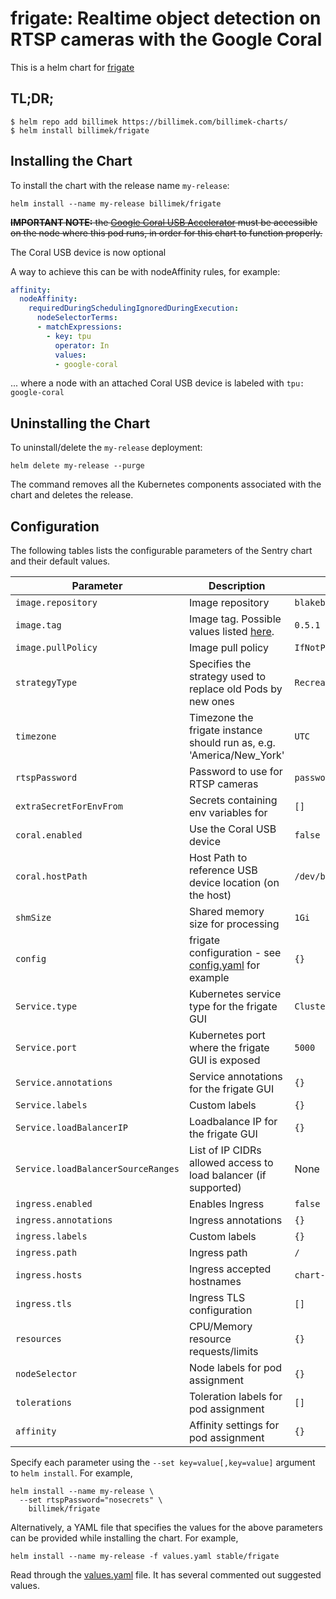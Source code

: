 # frigate: Realtime object detection on RTSP cameras with the Google Coral

This is a helm chart for [frigate](https://github.com/blakeblackshear/frigate)

## TL;DR;

```shell
$ helm repo add billimek https://billimek.com/billimek-charts/
$ helm install billimek/frigate
```

## Installing the Chart

To install the chart with the release name `my-release`:

```console
helm install --name my-release billimek/frigate
```

~~**IMPORTANT NOTE:** the [Google Coral USB Accelerator](https://coral.withgoogle.com/products/accelerator/) must be accessible on the node where this pod runs, in order for this chart to function properly.~~

The Coral USB device is now optional

A way to achieve this can be with nodeAffinity rules, for example:

```yaml
affinity:
  nodeAffinity:
    requiredDuringSchedulingIgnoredDuringExecution:
      nodeSelectorTerms:
      - matchExpressions:
        - key: tpu
          operator: In
          values:
          - google-coral
```

... where a node with an attached Coral USB device is labeled with `tpu: google-coral`

## Uninstalling the Chart

To uninstall/delete the `my-release` deployment:

```console
helm delete my-release --purge
```

The command removes all the Kubernetes components associated with the chart and deletes the release.

## Configuration

The following tables lists the configurable parameters of the Sentry chart and their default values.

| Parameter                  | Description                         | Default                                                 |
|----------------------------|-------------------------------------|---------------------------------------------------------|
| `image.repository`         | Image repository | `blakeblackshear/frigate` |
| `image.tag`                | Image tag. Possible values listed [here](https://hub.docker.com/r/blakeblackshear/frigate/tags/).| `0.5.1`|
| `image.pullPolicy`         | Image pull policy | `IfNotPresent` |
| `strategyType`             | Specifies the strategy used to replace old Pods by new ones | `Recreate` |
| `timezone`                 | Timezone the frigate instance should run as, e.g. 'America/New_York' | `UTC` |
| `rtspPassword`             | Password to use for RTSP cameras | `password` |
| `extraSecretForEnvFrom`    | Secrets containing env variables for  | `[]` |
| `coral.enabled`            | Use the Coral USB device | `false` |
| `coral.hostPath`           | Host Path to reference USB device location (on the host) | `/dev/bus/usb` |
| `shmSize`                  | Shared memory size for processing | `1Gi` |
| `config`                   | frigate configuration - see [config.yaml](https://github.com/blakeblackshear/frigate/blob/master/config/config.yml) for example  | `{}` |
| `Service.type`          | Kubernetes service type for the frigate GUI | `ClusterIP` |
| `Service.port`          | Kubernetes port where the frigate GUI is exposed| `5000` |
| `Service.annotations`   | Service annotations for the frigate GUI | `{}` |
| `Service.labels`        | Custom labels | `{}` |
| `Service.loadBalancerIP` | Loadbalance IP for the frigate GUI | `{}` |
| `Service.loadBalancerSourceRanges` | List of IP CIDRs allowed access to load balancer (if supported)      | None
| `ingress.enabled`              | Enables Ingress | `false` |
| `ingress.annotations`          | Ingress annotations | `{}` |
| `ingress.labels`               | Custom labels                       | `{}`
| `ingress.path`                 | Ingress path | `/` |
| `ingress.hosts`                | Ingress accepted hostnames | `chart-example.local` |
| `ingress.tls`                  | Ingress TLS configuration | `[]` |
| `resources`                | CPU/Memory resource requests/limits | `{}` |
| `nodeSelector`             | Node labels for pod assignment | `{}` |
| `tolerations`              | Toleration labels for pod assignment | `[]` |
| `affinity`                 | Affinity settings for pod assignment | `{}` |

Specify each parameter using the `--set key=value[,key=value]` argument to `helm install`. For example,

```console
helm install --name my-release \
  --set rtspPassword="nosecrets" \
    billimek/frigate
```

Alternatively, a YAML file that specifies the values for the above parameters can be provided while installing the chart. For example,

```console
helm install --name my-release -f values.yaml stable/frigate
```

Read through the [values.yaml](https://github.com/billimek/billimek-charts/blob/master/charts/frigate/values.yaml) file. It has several commented out suggested values.
